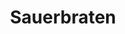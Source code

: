 ---
title: "Sauerbraten"
category: "Main Courses"
description: "Classic German pot roast marinated in vinegar and wine, served with red cabbage and dumplings"
price: 16.80
availability: true
vegetarian: false
vegan: false
---